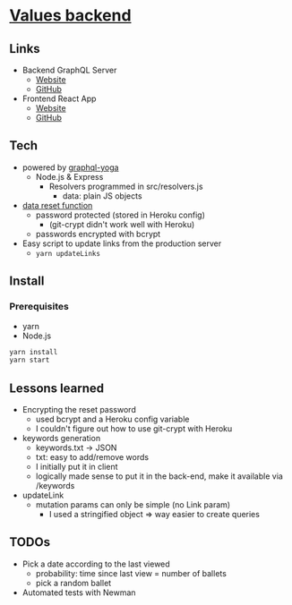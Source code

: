 # [Values backend](https://fullchee-values-backend.herokuapp.com/)

## Links

- Backend GraphQL Server
  - [Website](https://fullchee-values-backend.herokuapp.com/)
  - [GitHub](https://github.com/Fullchee/values-backend)
- Frontend React App
  - [Website](https://fullchee-values.netlify.com/)
  - [GitHub](https://github.com/Fullchee/values-client)

## Tech

- powered by [graphql-yoga](https://github.com/prisma-labs/graphql-yoga)
  - Node.js & Express
    - Resolvers programmed in src/resolvers.js
      - data: plain JS objects
- [data reset function](https://fullchee-values-backend.herokuapp.com/reset)
  - password protected (stored in Heroku config)
    - (git-crypt didn't work well with Heroku)
  - passwords encrypted with bcrypt
- Easy script to update links from the production server
  - `yarn updateLinks`

## Install

### Prerequisites

- yarn
- Node.js

```bash
yarn install
yarn start
```

## Lessons learned

- Encrypting the reset password
  - used bcrypt and a Heroku config variable
  - I couldn't figure out how to use git-crypt with Heroku
- keywords generation
  - keywords.txt -> JSON
  - txt: easy to add/remove words
  - I initially put it in client
  - logically made sense to put it in the back-end, make it available via /keywords
- updateLink
  - mutation params can only be simple (no Link param)
    - I used a stringified object => way easier to create queries

## TODOs

- Pick a date according to the last viewed
  - probability: time since last view = number of ballets
  - pick a random ballet
- Automated tests with Newman
